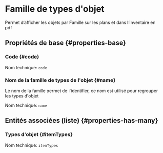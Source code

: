 # Famille de types d'objet
<!--- THIS FILE IS GENERATED PLEASE DO NOT EDIT IT DIRECTLY --->

Permet d’afficher les objets par Famille sur les plans et dans l’inventaire en pdf

## Propriétés de base {#properties-base} ##

### Code {#code}



Nom technique: ```code```

### Nom de la famille de types de l'objet {#name}

Le nom de la famille permet de l'identifier, ce nom est utilisé pour regrouper les types d'objet

Nom technique: ```name```




## Entités associées (liste) {#properties-has-many} ##

### Types d'objet {#itemTypes}



Nom technique: ```itemTypes```




